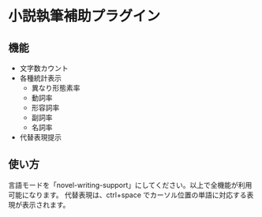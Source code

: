 # 小説執筆補助プラグイン

## 機能

- 文字数カウント
- 各種統計表示
  - 異なり形態素率
  - 動詞率
  - 形容詞率
  - 副詞率
  - 名詞率
- 代替表現提示

## 使い方

言語モードを「novel-writing-support」にしてください。以上で全機能が利用可能になります。
代替表現は、ctrl+space でカーソル位置の単語に対応する表現が表示されます。
